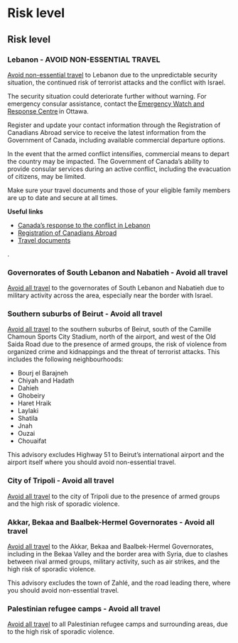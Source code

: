 # Risk level

## Risk level

### Lebanon - AVOID NON-ESSENTIAL TRAVEL

[Avoid non-essential travel](#levels "Risk Levels") to Lebanon due to the unpredictable security situation, the continued risk of terrorist attacks and the conflict with Israel.

The security situation could deteriorate further without warning. For emergency consular assistance, contact the [Emergency Watch and Response Centre](http://travel.gc.ca/assistance/emergency-assistance) in Ottawa.

Register and update your contact information through the Registration of Canadians Abroad service to receive the latest information from the Government of Canada, including available commercial departure options.

In the event that the armed conflict intensifies, commercial means to depart the country may be impacted. The Government of Canada’s ability to provide consular services during an active conflict, including the evacuation of citizens, may be limited.

Make sure your travel documents and those of your eligible family members are up to date and secure at all times.

**Useful links**

* [Canada’s response to the conflict in Lebanon](https://www.international.gc.ca/world-monde/issues_development-enjeux_developpement/response_conflict-reponse_conflits/crisis-crises/lebanon-liban.aspx?lang=eng)
* [Registration of Canadians Abroad](https://travel.gc.ca/travelling/registration)
* [Travel documents](https://www.canada.ca/en/immigration-refugees-citizenship/services/lebanon-2023.html)

.

### Governorates of South Lebanon and Nabatieh - Avoid all travel

[Avoid all travel](#levels "Risk Levels") to the governorates of South Lebanon and Nabatieh due to military activity across the area, especially near the border with Israel.

### Southern suburbs of Beirut - Avoid all travel

[Avoid all travel](#levels "Risk Levels") to the southern suburbs of Beirut, south of the Camille Chamoun Sports City Stadium, north of the airport, and west of the Old Saida Road due to the presence of armed groups, the risk of violence from organized crime and kidnappings and the threat of terrorist attacks. This includes the following neighbourhoods:

* Bourj el Barajneh
* Chiyah and Hadath
* Dahieh
* Ghobeiry
* Haret Hraik
* Laylaki
* Shatila
* Jnah
* Ouzai
* Chouaifat

This advisory excludes Highway 51 to Beirut’s international airport and the airport itself where you should avoid non-essential travel.

### City of Tripoli - Avoid all travel

[Avoid all travel](#levels "Risk Levels") to the city of Tripoli due to the presence of armed groups and the high risk of sporadic violence.

### Akkar, Bekaa and Baalbek-Hermel Governorates - Avoid all travel

[Avoid all travel](#levels "Risk Levels") to the Akkar, Bekaa and Baalbek-Hermel Governorates, including in the Bekaa Valley and the border area with Syria, due to clashes between rival armed groups, military activity, such as air strikes, and the high risk of sporadic violence.

This advisory excludes the town of Zahlé, and the road leading there, where you should avoid non-essential travel.

### Palestinian refugee camps - Avoid all travel

[Avoid all travel](#levels "Risk Levels") to all Palestinian refugee camps and surrounding areas, due to the high risk of sporadic violence.